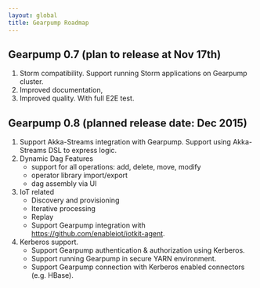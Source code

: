 ```yaml
---
layout: global
title: Gearpump Roadmap
---
```


## Gearpump 0.7 (plan to release at Nov 17th)
1. Storm compatibility. Support running Storm applications on Gearpump cluster.
1. Improved documentation,
1. Improved quality. With full E2E test.

## Gearpump 0.8 (planned release date: Dec 2015)
1. Support Akka-Streams integration with Gearpump. Support using Akka-Streams DSL to express logic.
1. Dynamic Dag Features
    * support for all operations: add, delete, move, modify
    * operator library import/export
    * dag assembly via UI
1. IoT related
    * Discovery and provisioning
    * Iterative processing
    * Replay
    * Support Gearpump integration with https://github.com/enableiot/iotkit-agent.
1. Kerberos support.
    * Support Gearpump authentication & authorization using Kerberos.
    * Support running Gearpump in secure YARN environment.
    * Support Gearpump connection with Kerberos enabled connectors (e.g. HBase).
